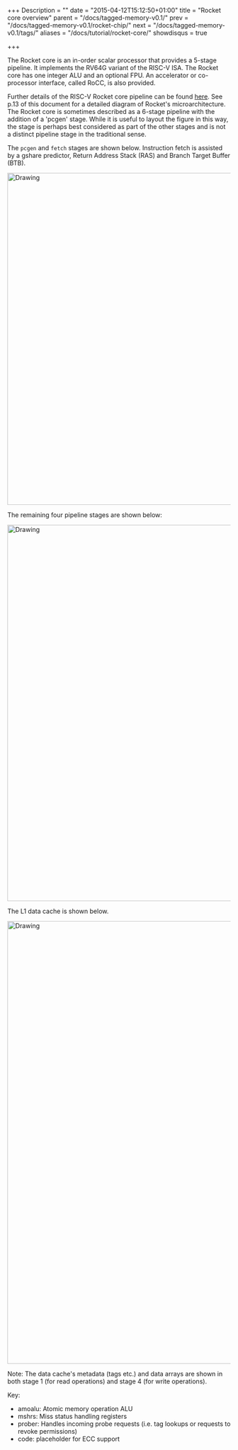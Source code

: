 +++
Description = ""
date = "2015-04-12T15:12:50+01:00"
title = "Rocket core overview"
parent = "/docs/tagged-memory-v0.1/"
prev = "/docs/tagged-memory-v0.1/rocket-chip/"
next = "/docs/tagged-memory-v0.1/tags/"
aliases = "/docs/tutorial/rocket-core/"
showdisqus = true

+++


The Rocket core is an in-order scalar processor that provides a
5-stage pipeline. It implements the RV64G variant of the RISC-V
ISA. The Rocket core has one integer ALU and an optional FPU. An
accelerator or co-processor interface, called RoCC, is also provided.

Further details of the RISC-V Rocket core pipeline can be found
[here](http://www-inst.eecs.berkeley.edu/~cs250/fa13/handouts/lab2-riscv.pdf#13). See
p.13 of this document for a detailed diagram of Rocket's
microarchitecture. The Rocket core is sometimes described as a 6-stage
pipeline with the addition of a 'pcgen' stage. While it is useful to
layout the figure in this way, the stage is perhaps best considered as
part of the other stages and is not a distinct pipeline stage in the
traditional sense.

The `pcgen` and `fetch` stages are shown below. Instruction fetch is
assisted by a gshare predictor, Return Address Stack (RAS) and Branch
Target Buffer (BTB).

<img src="../figures/icache.png" alt="Drawing" style="width: 750px;"/>

The remaining four pipeline stages are shown below:

<img src="../figures/pipeline.png" alt="Drawing" style="width: 850px;"/>

The L1 data cache is shown below. 

<img src="../figures/dcache.png" alt="Drawing" style="width: 1000px;"/>

Note: The data cache's metadata (tags etc.) and data arrays are shown in 
both stage 1 (for read operations) and stage 4 (for write operations). 

Key:

  * amoalu: Atomic memory operation ALU
  * mshrs: Miss status handling registers
  * prober: Handles incoming probe requests (i.e. tag lookups or requests to revoke permissions)
  * code: placeholder for ECC support


